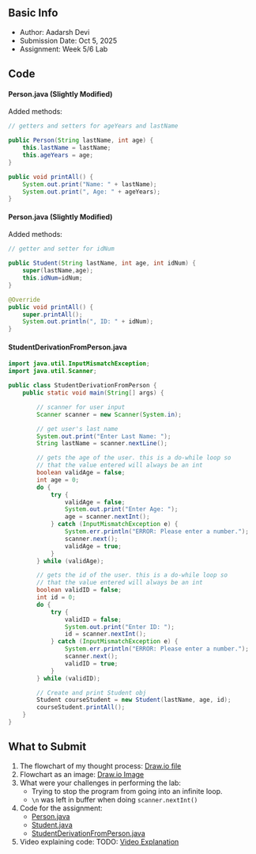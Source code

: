 ## Basic Info
- Author: Aadarsh Devi
- Submission Date: Oct 5, 2025
- Assignment: Week 5/6 Lab

## Code
#### Person.java (Slightly Modified)
Added methods:
```java
// getters and setters for ageYears and lastName

public Person(String lastName, int age) {
    this.lastName = lastName;
    this.ageYears = age;
}

public void printAll() {
    System.out.print("Name: " + lastName);
    System.out.print(", Age: " + ageYears);
}
```

#### Person.java (Slightly Modified)
Added methods:
```java
// getter and setter for idNum

public Student(String lastName, int age, int idNum) {
    super(lastName,age);
    this.idNum=idNum;
}

@Override
public void printAll() {
    super.printAll();
    System.out.println(", ID: " + idNum);
}
```

#### StudentDerivationFromPerson.java
```java
import java.util.InputMismatchException;
import java.util.Scanner;

public class StudentDerivationFromPerson {
    public static void main(String[] args) {

        // scanner for user input
        Scanner scanner = new Scanner(System.in);

        // get user's last name
        System.out.print("Enter Last Name: ");
        String lastName = scanner.nextLine();

        // gets the age of the user. this is a do-while loop so
        // that the value entered will always be an int
        boolean validAge = false;
        int age = 0;
        do {
            try {
                validAge = false;
                System.out.print("Enter Age: ");
                age = scanner.nextInt();
            } catch (InputMismatchException e) {
                System.err.println("ERROR: Please enter a number.");
                scanner.next();
                validAge = true;
            }
        } while (validAge);

        // gets the id of the user. this is a do-while loop so
        // that the value entered will always be an int
        boolean validID = false;
        int id = 0;
        do {
            try {
                validID = false;
                System.out.print("Enter ID: ");
                id = scanner.nextInt();
            } catch (InputMismatchException e) {
                System.err.println("ERROR: Please enter a number.");
                scanner.next();
                validID = true;
            }
        } while (validID);

        // Create and print Student obj
        Student courseStudent = new Student(lastName, age, id);
        courseStudent.printAll();
    }
}
```

## What to Submit
1. The flowchart of my thought process: [Draw.io file](inheritance_flowchart.drawio)
2. Flowchart as an image: [Draw.io Image](inheritance_flowchart_image.png)
3. What were your challenges in performing the lab:
   - Trying to stop the program from going into an infinite loop.
   - `\n` was left in buffer when doing `scanner.nextInt()`
5. Code for the assignment:
   - [Person.java](Person.java)
   - [Student.java](Student.java)
   - [StudentDerivationFromPerson.java](StudentDerivationFromPerson.java)
7. Video explaining code: TODO: [Video Explanation](link)
